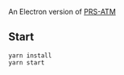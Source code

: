 An Electron version of [PRS-ATM](https://github.com/Press-One/prs-atm)

## Start
```
yarn install
yarn start
```
